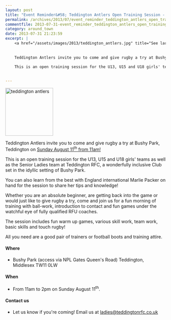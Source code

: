 ```yaml
---
layout: post
title: "Event Reminder&#58; Teddington Antlers Open Training Session - 11 August 2013"
permalink: /archives/2013/07/event_reminder_teddington_antlers_open_training_se.html
commentfile: 2013-07-31-event_reminder_teddington_antlers_open_training_se
category: around_town
date: 2013-07-31 21:23:59
excerpt: |
    <a href="/assets/images/2013/teddington_antlers.jpg" title="See larger version of - teddington antlers"><img src="/assets/images/2013/teddington_antlers_thumb.jpg" width="150" height="150" alt="teddington antlers" class="photo right" /></a>
    
    
    Teddington Antlers invite you to come and give rugby a try at Bushy Park, Teddington on <a href="https://stmargarets.london/event/event/200705144042">Sunday August 11<sup>th</sup> from 11am!</a>
    
    This is an open training session for the U13, U15 and U18 girls' teams as well as the Senior Ladies team at Teddington RFC, a wonderfully inclusive Club set in the idyllic setting of Bushy Park.
    

---
```


<a href="/assets/images/2013/teddington_antlers.jpg" title="See larger version of - teddington antlers"><img src="/assets/images/2013/teddington_antlers_thumb.jpg" width="150" height="150" alt="teddington antlers" class="photo right" /></a>

Teddington Antlers invite you to come and give rugby a try at Bushy Park, Teddington on [Sunday August 11<sup>th</sup> from 11am!](https://stmargarets.london/event/event/200705144042)

This is an open training session for the U13, U15 and U18 girls' teams as well as the Senior Ladies team at Teddington RFC, a wonderfully inclusive Club set in the idyllic setting of Bushy Park.

You can also learn from the best with England international Marlie Packer on hand for the session to share her tips and knowledge!

Whether you are an absolute beginner, are getting back into the game or would just like to give rugby a try, come and join us for a fun morning of training with ball-work, introduction to contact and fun games under the watchful eye of fully qualified RFU coaches.

The session includes fun warm up games, various skill work, team work, basic skills and touch rugby!

All you need are a good pair of trainers or football boots and training attire.

#### Where

-   Bushy Park (access via NPL Gates Queen's Road) Teddington, Middlesex TW11 0LW

#### When

-   From 11am to 2pm on Sunday August 11<sup>th</sup>.

#### Contact us

-   Let us know if you're coming! Email us at <ladies@teddingtonrfc.co.uk>
